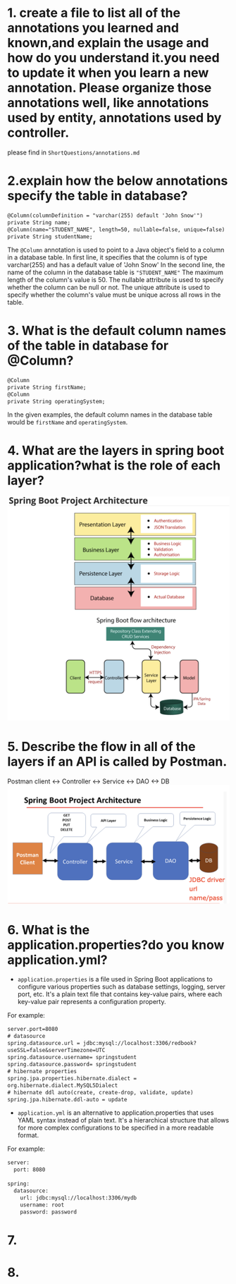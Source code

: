 # 1. create a file to list all of the annotations you learned and known,and explain the usage and how do you understand it.you need to update it when you learn a new annotation. Please organize those annotations well, like annotations used by entity, annotations used by controller.
please find in `ShortQuestions/annotations.md`

# 2.explain how the below annotations specify the table in database?
```
@Column(columnDefinition = "varchar(255) default 'John Snow'")
private String name;
@Column(name="STUDENT_NAME", length=50, nullable=false, unique=false)
private String studentName;
```
The `@Column` annotation is used to point to a Java object's field to a column in a database table.
In first line, it specifies that the column is of type varchar(255) and has a default value of 'John Snow'
In the second line, the name of the column in the database table is `"STUDENT_NAME"`
The maximum length of the column's value is 50. 
The nullable attribute is used to specify whether the column can be null or not. 
The unique attribute is used to specify whether the column's value must be unique across all rows in the table.

# 3. What is the default column names of the table in database for @Column?
```
@Column
private String firstName;
@Column
private String operatingSystem;
```
In the given examples, the default column names in the database table would be `firstName` and `operatingSystem`.

# 4. What are the layers in spring boot application?what is the role of each layer?
![lays and roles of them](springboot_layers.png)

# 5. Describe the flow in all of the layers if an API is called by Postman.
Postman client <-> Controller <-> Service <-> DAO <-> DB
![lays and roles of them](flowOfLayers.png)

# 6. What is the application.properties?do you know application.yml?
- `application.properties` is a file used in Spring Boot applications to configure various properties such as database settings, logging, server port, etc. 
It's a plain text file that contains key-value pairs, where each key-value pair represents a configuration property.

For example:
```
server.port=8080
# datasource
spring.datasource.url = jdbc:mysql://localhost:3306/redbook?
useSSL=false&serverTimezone=UTC
spring.datasource.username= springstudent
spring.datasource.password= springstudent
# hibernate properties
spring.jpa.properties.hibernate.dialect = org.hibernate.dialect.MySQL5Dialect
# hibernate ddl auto(create, create-drop, validate, update)
spring.jpa.hibernate.ddl-auto = update
```

- `application.yml` is an alternative to application.properties that uses YAML syntax instead of plain text. 
It's a hierarchical structure that allows for more complex configurations to be specified in a more readable format. 

For example:
```
server:
  port: 8080

spring:
  datasource:
    url: jdbc:mysql://localhost:3306/mydb
    username: root
    password: password
```

# 7. 

# 8. 